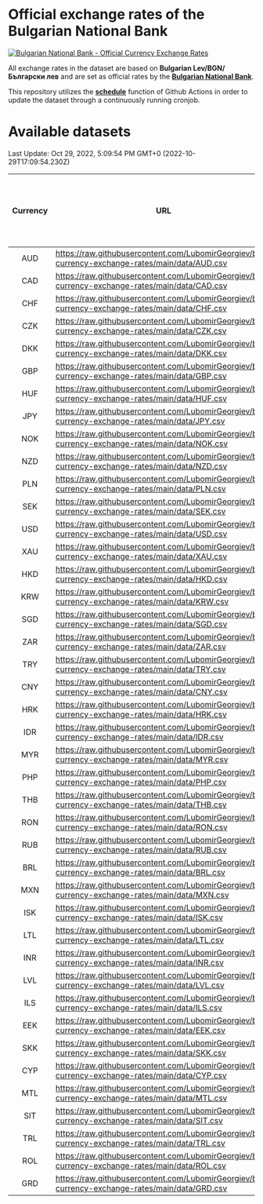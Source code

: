 # Official exchange rates of the Bulgarian National Bank

[![Bulgarian National Bank - Official Currency Exchange Rates](https://github.com/LubomirGeorgiev/bnb-currency-exchange-rates/actions/workflows/update-rates.yml/badge.svg?branch=main)](https://github.com/LubomirGeorgiev/bnb-currency-exchange-rates/actions/workflows/update-rates.yml)

All exchange rates in the dataset are based on **Bulgarian Lev/BGN/Български лев** and are set as official rates by the [**Bulgarian National Bank**](https://www.bnb.bg/Statistics/StExternalSector/StExchangeRates/StERForeignCurrencies/index.htm?toLang=_EN).

This repository utilizes the [**schedule**](https://docs.github.com/en/actions/reference/events-that-trigger-workflows) function of Github Actions in order to update the dataset through a continuously running cronjob.

# Available datasets

<!-- START LINKS (DO NOT EVER FU*ING DELETE THIS COMMENT FOR THE LOVE OF YOUR LIFE!!! IF YOU ARE CURIOS HOW IT WORKS, YOU CAN HAVE A LOOK AT ./src/updateReadme.ts) -->

Last Update: Oct 29, 2022, 5:09:54 PM GMT+0 (2022-10-29T17:09:54.230Z)

| Currency | URL                                                                                             | Number of records | Number of missing days that were filled in |
| :------: | ----------------------------------------------------------------------------------------------- | :---------------: | :----------------------------------------: |
|   AUD    | https://raw.githubusercontent.com/LubomirGeorgiev/bnb-currency-exchange-rates/main/data/AUD.csv |       8433        |                    2609                    |
|   CAD    | https://raw.githubusercontent.com/LubomirGeorgiev/bnb-currency-exchange-rates/main/data/CAD.csv |       8433        |                    2609                    |
|   CHF    | https://raw.githubusercontent.com/LubomirGeorgiev/bnb-currency-exchange-rates/main/data/CHF.csv |       8433        |                    2609                    |
|   CZK    | https://raw.githubusercontent.com/LubomirGeorgiev/bnb-currency-exchange-rates/main/data/CZK.csv |       8433        |                    2609                    |
|   DKK    | https://raw.githubusercontent.com/LubomirGeorgiev/bnb-currency-exchange-rates/main/data/DKK.csv |       8433        |                    2609                    |
|   GBP    | https://raw.githubusercontent.com/LubomirGeorgiev/bnb-currency-exchange-rates/main/data/GBP.csv |       8433        |                    2609                    |
|   HUF    | https://raw.githubusercontent.com/LubomirGeorgiev/bnb-currency-exchange-rates/main/data/HUF.csv |       8433        |                    2609                    |
|   JPY    | https://raw.githubusercontent.com/LubomirGeorgiev/bnb-currency-exchange-rates/main/data/JPY.csv |       8433        |                    2609                    |
|   NOK    | https://raw.githubusercontent.com/LubomirGeorgiev/bnb-currency-exchange-rates/main/data/NOK.csv |       8433        |                    2609                    |
|   NZD    | https://raw.githubusercontent.com/LubomirGeorgiev/bnb-currency-exchange-rates/main/data/NZD.csv |       8433        |                    2609                    |
|   PLN    | https://raw.githubusercontent.com/LubomirGeorgiev/bnb-currency-exchange-rates/main/data/PLN.csv |       8433        |                    2609                    |
|   SEK    | https://raw.githubusercontent.com/LubomirGeorgiev/bnb-currency-exchange-rates/main/data/SEK.csv |       8433        |                    2609                    |
|   USD    | https://raw.githubusercontent.com/LubomirGeorgiev/bnb-currency-exchange-rates/main/data/USD.csv |       8433        |                    2609                    |
|   XAU    | https://raw.githubusercontent.com/LubomirGeorgiev/bnb-currency-exchange-rates/main/data/XAU.csv |       8433        |                    2611                    |
|   HKD    | https://raw.githubusercontent.com/LubomirGeorgiev/bnb-currency-exchange-rates/main/data/HKD.csv |       8133        |                    2520                    |
|   KRW    | https://raw.githubusercontent.com/LubomirGeorgiev/bnb-currency-exchange-rates/main/data/KRW.csv |       8133        |                    2520                    |
|   SGD    | https://raw.githubusercontent.com/LubomirGeorgiev/bnb-currency-exchange-rates/main/data/SGD.csv |       8133        |                    2520                    |
|   ZAR    | https://raw.githubusercontent.com/LubomirGeorgiev/bnb-currency-exchange-rates/main/data/ZAR.csv |       8133        |                    2520                    |
|   TRY    | https://raw.githubusercontent.com/LubomirGeorgiev/bnb-currency-exchange-rates/main/data/TRY.csv |       6613        |                    2048                    |
|   CNY    | https://raw.githubusercontent.com/LubomirGeorgiev/bnb-currency-exchange-rates/main/data/CNY.csv |       6495        |                    2014                    |
|   HRK    | https://raw.githubusercontent.com/LubomirGeorgiev/bnb-currency-exchange-rates/main/data/HRK.csv |       6495        |                    2014                    |
|   IDR    | https://raw.githubusercontent.com/LubomirGeorgiev/bnb-currency-exchange-rates/main/data/IDR.csv |       6495        |                    2014                    |
|   MYR    | https://raw.githubusercontent.com/LubomirGeorgiev/bnb-currency-exchange-rates/main/data/MYR.csv |       6495        |                    2014                    |
|   PHP    | https://raw.githubusercontent.com/LubomirGeorgiev/bnb-currency-exchange-rates/main/data/PHP.csv |       6495        |                    2014                    |
|   THB    | https://raw.githubusercontent.com/LubomirGeorgiev/bnb-currency-exchange-rates/main/data/THB.csv |       6495        |                    2014                    |
|   RON    | https://raw.githubusercontent.com/LubomirGeorgiev/bnb-currency-exchange-rates/main/data/RON.csv |       6436        |                    1996                    |
|   RUB    | https://raw.githubusercontent.com/LubomirGeorgiev/bnb-currency-exchange-rates/main/data/RUB.csv |       6255        |                    1939                    |
|   BRL    | https://raw.githubusercontent.com/LubomirGeorgiev/bnb-currency-exchange-rates/main/data/BRL.csv |       5523        |                    1715                    |
|   MXN    | https://raw.githubusercontent.com/LubomirGeorgiev/bnb-currency-exchange-rates/main/data/MXN.csv |       5523        |                    1715                    |
|   ISK    | https://raw.githubusercontent.com/LubomirGeorgiev/bnb-currency-exchange-rates/main/data/ISK.csv |       5305        |                    1646                    |
|   LTL    | https://raw.githubusercontent.com/LubomirGeorgiev/bnb-currency-exchange-rates/main/data/LTL.csv |       5283        |                    1625                    |
|   INR    | https://raw.githubusercontent.com/LubomirGeorgiev/bnb-currency-exchange-rates/main/data/INR.csv |       5154        |                    1599                    |
|   LVL    | https://raw.githubusercontent.com/LubomirGeorgiev/bnb-currency-exchange-rates/main/data/LVL.csv |       4920        |                    1513                    |
|   ILS    | https://raw.githubusercontent.com/LubomirGeorgiev/bnb-currency-exchange-rates/main/data/ILS.csv |       4428        |                    1378                    |
|   EEK    | https://raw.githubusercontent.com/LubomirGeorgiev/bnb-currency-exchange-rates/main/data/EEK.csv |       4002        |                    1228                    |
|   SKK    | https://raw.githubusercontent.com/LubomirGeorgiev/bnb-currency-exchange-rates/main/data/SKK.csv |       2974        |                    916                     |
|   CYP    | https://raw.githubusercontent.com/LubomirGeorgiev/bnb-currency-exchange-rates/main/data/CYP.csv |       2906        |                    890                     |
|   MTL    | https://raw.githubusercontent.com/LubomirGeorgiev/bnb-currency-exchange-rates/main/data/MTL.csv |       2606        |                    801                     |
|   SIT    | https://raw.githubusercontent.com/LubomirGeorgiev/bnb-currency-exchange-rates/main/data/SIT.csv |       2544        |                    780                     |
|   TRL    | https://raw.githubusercontent.com/LubomirGeorgiev/bnb-currency-exchange-rates/main/data/TRL.csv |       1818        |                    559                     |
|   ROL    | https://raw.githubusercontent.com/LubomirGeorgiev/bnb-currency-exchange-rates/main/data/ROL.csv |       1697        |                    524                     |
|   GRD    | https://raw.githubusercontent.com/LubomirGeorgiev/bnb-currency-exchange-rates/main/data/GRD.csv |        359        |                    107                     |

<!-- END LINKS (DO NOT EVER FU*ING DELETE THIS COMMENT FOR THE LOVE OF YOUR LIFE!!! IF YOU ARE CURIOS HOW IT WORKS, YOU CAN HAVE A LOOK AT ./src/updateReadme.ts) -->
